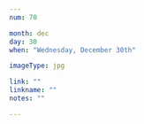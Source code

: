 ```yaml
---
num: 70

month: dec
day: 30
when: "Wednesday, December 30th"

imageType: jpg

link: ""
linkname: ""
notes: ""

---
```


